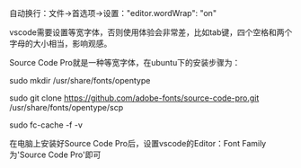 自动换行：文件->首选项->设置："editor.wordWrap": "on"

vscode需要设置等宽字体，否则使用体验会非常差，比如tab键，四个空格和两个字母的大小相当，影响观感。

Source Code Pro就是一种等宽字体，在ubuntu下的安装步骤为：

sudo mkdir /usr/share/fonts/opentype

sudo git clone https://github.com/adobe-fonts/source-code-pro.git /usr/share/fonts/opentype/scp

sudo fc-cache -f -v

在电脑上安装好Source Code Pro后，设置vscode的Editor：Font Family为'Source Code Pro'即可
